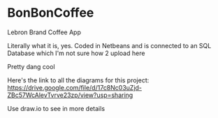 # BonBonCoffee
Lebron Brand Coffee App

Literally what it is, yes. Coded in Netbeans and is connected to an SQL Database which I'm not sure how 2 upload here


Pretty dang cool

Here's the link to all the diagrams for this project: https://drive.google.com/file/d/17c8Nc03uZjd-ZBc57WcAlevTvrve23zp/view?usp=sharing

Use draw.io to see in more details
